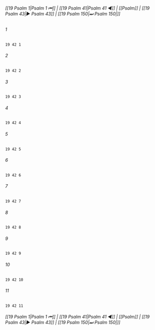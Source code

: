 
###### [[19 Psalm 1|Psalm 1 ⏮]] | [[19 Psalm 41|Psalm 41 ◀]] | [[Psalm]] | [[19 Psalm 43|▶ Psalm 43]] | [[19 Psalm 150|⏭ Psalm 150|]]

###### 1
``` verse
19 42 1 
```
###### 2
``` verse
19 42 2 
```
###### 3
``` verse
19 42 3 
```
###### 4
``` verse
19 42 4 
```
###### 5
``` verse
19 42 5 
```
###### 6
``` verse
19 42 6 
```
###### 7
``` verse
19 42 7 
```
###### 8
``` verse
19 42 8 
```
###### 9
``` verse
19 42 9 
```
###### 10
``` verse
19 42 10 
```
###### 11
``` verse
19 42 11 
```

###### [[19 Psalm 1|Psalm 1 ⏮]] | [[19 Psalm 41|Psalm 41 ◀]] | [[Psalm]] | [[19 Psalm 43|▶ Psalm 43]] | [[19 Psalm 150|⏭ Psalm 150|]]

